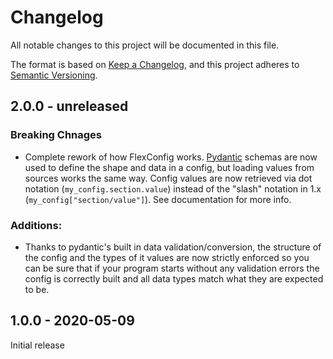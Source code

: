 # Changelog
All notable changes to this project will be documented in this file.

The format is based on [Keep a Changelog](https://keepachangelog.com/en/1.0.0/),
and this project adheres to [Semantic Versioning](https://semver.org/spec/v2.0.0.html).

## 2.0.0 - unreleased

### Breaking Chnages
- Complete rework of how FlexConfig works. [Pydantic](https://pydantic-docs.helpmanual.io/) schemas are now used to define
    the shape and data in a config, but loading values from sources works the same way. Config values are now retrieved
    via dot notation (`my_config.section.value`) instead of the "slash" notation in 1.x (`my_config["section/value"]`).
    See documentation for more info.
    
### Additions:
- Thanks to pydantic's built in data validation/conversion, the structure of the config and the types of it values are
    now strictly enforced so you can be sure that if your program starts without any validation errors the config is
    correctly built and all data types match what they are expected to be.

## 1.0.0 - 2020-05-09
Initial release

